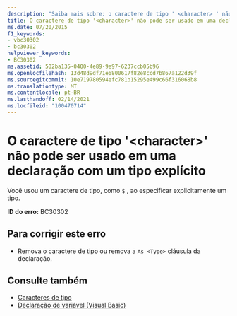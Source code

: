 ```yaml
---
description: "Saiba mais sobre: o caractere de tipo ' <character> ' não pode ser usado em uma declaração com um tipo explícito"
title: O caractere de tipo '<character>' não pode ser usado em uma declaração com um tipo explícito
ms.date: 07/20/2015
f1_keywords:
- vbc30302
- bc30302
helpviewer_keywords:
- BC30302
ms.assetid: 502ba135-0400-4e89-9e97-6237ccb05b96
ms.openlocfilehash: 13d48d9df71e6800617f82e8ccd7b867a122d39f
ms.sourcegitcommit: 10e719780594efc781b15295e499c66f316068b8
ms.translationtype: MT
ms.contentlocale: pt-BR
ms.lasthandoff: 02/14/2021
ms.locfileid: "100470714"
---
```

# <a name="type-character-character-cannot-be-used-in-a-declaration-with-an-explicit-type"></a>O caractere de tipo '\<character>' não pode ser usado em uma declaração com um tipo explícito

Você usou um caractere de tipo, como `$` , ao especificar explicitamente um tipo.  
  
 **ID do erro:** BC30302  
  
## <a name="to-correct-this-error"></a>Para corrigir este erro  
  
- Remova o caractere de tipo ou remova a `As <Type>` cláusula da declaração.  
  
## <a name="see-also"></a>Consulte também

- [Caracteres de tipo](../programming-guide/language-features/data-types/type-characters.md)
- [Declaração de variável (Visual Basic)](../programming-guide/language-features/variables/variable-declaration.md)
